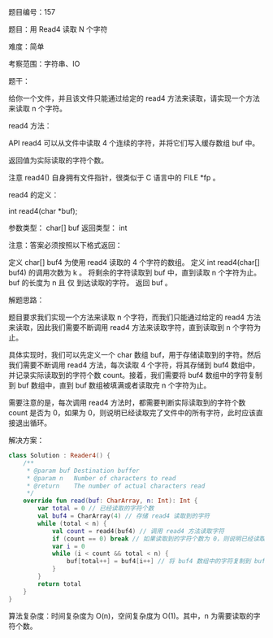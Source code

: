 题目编号：157

题目：用 Read4 读取 N 个字符

难度：简单

考察范围：字符串、IO

题干：

给你一个文件，并且该文件只能通过给定的 read4 方法来读取，请实现一个方法来读取 n 个字符。

read4 方法：

API read4 可以从文件中读取 4 个连续的字符，并将它们写入缓存数组 buf 中。

返回值为实际读取的字符个数。

注意 read4() 自身拥有文件指针，很类似于 C 语言中的 FILE *fp 。

read4 的定义：

int read4(char *buf);

参数类型： char[] buf
返回类型： int

注意：答案必须按照以下格式返回：

定义 char[] buf4 为使用 read4 读取的 4 个字符的数组。
定义 int read4(char[] buf4) 的调用次数为 k 。
将剩余的字符读取到 buf 中，直到读取 n 个字符为止。
buf 的长度为 n 且 仅 到达读取的字符。
返回 buf 。

解题思路：

题目要求我们实现一个方法来读取 n 个字符，而我们只能通过给定的 read4 方法来读取，因此我们需要不断调用 read4 方法来读取字符，直到读取到 n 个字符为止。

具体实现时，我们可以先定义一个 char 数组 buf，用于存储读取到的字符。然后我们需要不断调用 read4 方法，每次读取 4 个字符，将其存储到 buf4 数组中，并记录实际读取到的字符个数 count。接着，我们需要将 buf4 数组中的字符复制到 buf 数组中，直到 buf 数组被填满或者读取完 n 个字符为止。

需要注意的是，每次调用 read4 方法时，都需要判断实际读取到的字符个数 count 是否为 0，如果为 0，则说明已经读取完了文件中的所有字符，此时应该直接退出循环。

解决方案：

```kotlin
class Solution : Reader4() {
    /**
     * @param buf Destination buffer
     * @param n   Number of characters to read
     * @return    The number of actual characters read
     */
    override fun read(buf: CharArray, n: Int): Int {
        var total = 0 // 已经读取的字符个数
        val buf4 = CharArray(4) // 存储 read4 读取到的字符
        while (total < n) {
            val count = read4(buf4) // 调用 read4 方法读取字符
            if (count == 0) break // 如果读取到的字符个数为 0，则说明已经读取完了文件中的所有字符，直接退出循环
            var i = 0
            while (i < count && total < n) {
                buf[total++] = buf4[i++] // 将 buf4 数组中的字符复制到 buf 数组中
            }
        }
        return total
    }
}
```

算法复杂度：时间复杂度为 O(n)，空间复杂度为 O(1)。其中，n 为需要读取的字符个数。